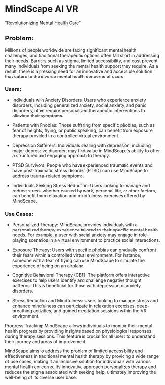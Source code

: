 # MindScape AI VR
"Revolutionizing Mental Health Care"

## Problem:
Millions of people worldwide are facing significant mental health challenges, and traditional therapeutic options often fall short in addressing their needs. Barriers such as stigma, limited accessibility, and cost prevent many individuals from seeking the mental health support they require. As a result, there is a pressing need for an innovative and accessible solution that caters to the diverse mental health concerns of users.

### Users:

* Individuals with Anxiety Disorders: Users who experience anxiety disorders, including generalized anxiety, social anxiety, and panic disorders, often require personalized therapeutic interventions to alleviate their symptoms.

* Patients with Phobias: Those suffering from specific phobias, such as fear of heights, flying, or public speaking, can benefit from exposure therapy provided in a controlled virtual environment.

* Depression Sufferers: Individuals dealing with depression, including major depressive disorder, may find value in MindScape's ability to offer a structured and engaging approach to therapy.

* PTSD Survivors: People who have experienced traumatic events and have post-traumatic stress disorder (PTSD) can use MindScape to address trauma-related symptoms.

* Individuals Seeking Stress Reduction: Users looking to manage and reduce stress, whether caused by work, personal life, or other factors, can benefit from relaxation and mindfulness exercises offered by MindScape.

### Use Cases:

* Personalized Therapy: MindScape provides individuals with a personalized therapy experience tailored to their specific mental health needs. For example, a user with social anxiety may engage in role-playing scenarios in a virtual environment to practice social interactions.

* Exposure Therapy: Users with specific phobias can gradually confront their fears within a controlled virtual environment. For instance, someone with a fear of flying can use MindScape to simulate the experience of being on an airplane.

* Cognitive Behavioral Therapy (CBT): The platform offers interactive exercises to help users identify and challenge negative thought patterns. This is beneficial for those with depression or anxiety disorders.

* Stress Reduction and Mindfulness: Users looking to manage stress and enhance mindfulness can participate in relaxation exercises, deep-breathing activities, and guided meditation sessions within the VR environment.

Progress Tracking: MindScape allows individuals to monitor their mental health progress by providing insights based on physiological responses during therapy sessions. This feature is crucial for all users to understand their journey and areas of improvement.

MindScape aims to address the problem of limited accessibility and effectiveness in traditional mental health therapy by providing a wide range of use cases, making it an inclusive solution for individuals with various mental health concerns. Its innovative approach personalizes therapy and reduces the stigma associated with seeking help, ultimately improving the well-being of its diverse user base.
